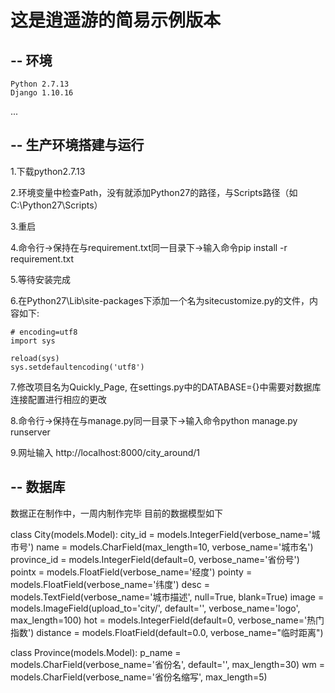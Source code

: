 # 这是逍遥游的简易示例版本

## -- 环境

    Python 2.7.13  
    Django 1.10.16  
...


## -- 生产环境搭建与运行

1.下载python2.7.13 

2.环境变量中检查Path，没有就添加Python27的路径，与Scripts路径（如C:\Python27\Scripts） 

3.重启 

4.命令行->保持在与requirement.txt同一目录下->输入命令pip install -r requirement.txt 

5.等待安装完成

6.在Python27\Lib\site-packages下添加一个名为sitecustomize.py的文件，内容如下:

    # encoding=utf8  
    import sys  

    reload(sys)  
    sys.setdefaultencoding('utf8') 

7.修改项目名为Quickly_Page, 在settings.py中的DATABASE={}中需要对数据库连接配置进行相应的更改 

8.命令行->保持在与manage.py同一目录下->输入命令python manage.py runserver  

9.网址输入 http://localhost:8000/city_around/1  

## -- 数据库

数据正在制作中，一周内制作完毕
目前的数据模型如下

class City(models.Model):
    city_id = models.IntegerField(verbose_name='城市号')
    name = models.CharField(max_length=10, verbose_name='城市名')
    province_id = models.IntegerField(default=0, verbose_name='省份号')
    pointx = models.FloatField(verbose_name='经度')
    pointy = models.FloatField(verbose_name='纬度')
    desc = models.TextField(verbose_name='城市描述', null=True, blank=True)
    image = models.ImageField(upload_to='city/', default='', verbose_name='logo', max_length=100)
    hot = models.IntegerField(default=0, verbose_name='热门指数')
    distance = models.FloatField(default=0.0, verbose_name="临时距离")


class Province(models.Model):
    p_name = models.CharField(verbose_name='省份名', default='', max_length=30)
    wm = models.CharField(verbose_name='省份名缩写', max_length=5)

